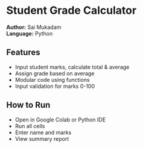 # Student Grade Calculator

**Author:** Sai Mukadam  
**Language:** Python  

## Features
- Input student marks, calculate total & average
- Assign grade based on average
- Modular code using functions
- Input validation for marks 0-100

## How to Run
- Open in Google Colab or Python IDE
- Run all cells
- Enter name and marks
- View summary report
